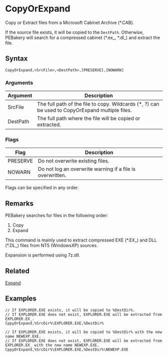 # CopyOrExpand

Copy or Extract files from a Microsoft Cabinet Archive (*.CAB).

If the source file exists, it will be copied to the `DestPath`. Otherwise, PEBakery will search for a compressed cabinet (*.ex_, *.dl_) and extract the file.

## Syntax

```pebakery
CopyOrExpand,<SrcFile>,<DestPath>,[PRESERVE],[NOWARN]
```

### Arguments

| Argument | Description |
| --- | --- |
| SrcFile | The full path of the file to copy. Wildcards (*, ?) can be used to CopyOrExpand multiple files. |
| DestPath | The full path where the file will be copied or extracted. |

### Flags

| Flag | Description |
| --- | --- |
| PRESERVE | Do not overwrite existing files. |
| NOWARN | Do not log an overwrite warning if a file is overwritten. |

Flags can be specified in any order.

## Remarks

PEBakery searches for files in the following order:

1. Copy
1. Expand

This command is mainly used to extract compressed EXE (\*.EX\_) and DLL (\*.DL\_) files from NT5 (WindowsXP) sources.

Expansion is performed using 7z.dll.

## Related

[Expand](./Expand.md)

## Examples

```pebakery
// If EXPLORER.EXE exists, it will be copied to %DestDir%.
// If EXPLORER.EXE does not exist, EXPLORER.EXE will be extracted from EXPLORER.EX_.
CppyOrExpand,%SrcDir%\EXPLORER.EXE,%DestDir%
```

```pebakery
// If EXPLORER.EXE exists, it will be copied to %DestDir% with the new name NEWEXP.EXE.
// If EXPLORER.EXE does not exist, EXPLORER.EXE will be extracted from EXPLORER.EX_ with the new name NEWEXP.EXE.
CppyOrExpand,%SrcDir%\EXPLORER.EXE,%DestDir%\NEWEXP.EXE
```
